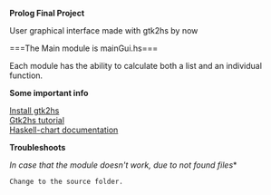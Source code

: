 **Prolog Final Project**

User graphical interface made with gtk2hs by now  

===The Main module is mainGui.hs===

Each module has the ability to calculate both a list and an individual function.

**Some important info**

<a href="https://wiki.haskell.org/Gtk2Hs/Installation">Install gtk2hs</a><br/>
<a href="http://muitovar.com/gtk2hs/chap2.html">Gtk2hs tutorial</a><br/>
<a href="https://github.com/timbod7/haskell-chart/wiki">Haskell-chart documentation</a>

**Troubleshoots**

*In case that the module doesn't work, due to not found files**
```
Change to the source folder.

```
